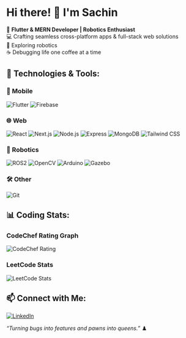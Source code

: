 # Hi there! 👋 I'm Sachin

🚀 **Flutter & MERN Developer | Robotics Enthusiast**  
💻 Crafting seamless cross-platform apps & full-stack web solutions  
🤖 Exploring robotics  
☕ Debugging life one coffee at a time  

## 🔧 Technologies & Tools:
### 📱 Mobile
![Flutter](https://img.shields.io/badge/Flutter-02569B?style=for-the-badge&logo=flutter&logoColor=white)
![Firebase](https://img.shields.io/badge/Firebase-FFCA28?style=for-the-badge&logo=firebase&logoColor=black)

### 🌐 Web
![React](https://img.shields.io/badge/React-20232A?style=for-the-badge&logo=react&logoColor=61DAFB)
![Next.js](https://img.shields.io/badge/Next.js-000000?style=for-the-badge&logo=nextdotjs&logoColor=white)
![Node.js](https://img.shields.io/badge/Node.js-339933?style=for-the-badge&logo=nodedotjs&logoColor=white)
![Express](https://img.shields.io/badge/Express-000000?style=for-the-badge&logo=express&logoColor=white)
![MongoDB](https://img.shields.io/badge/MongoDB-47A248?style=for-the-badge&logo=mongodb&logoColor=white)
![Tailwind CSS](https://img.shields.io/badge/Tailwind_CSS-38B2AC?style=for-the-badge&logo=tailwind-css&logoColor=white)

### 🤖 Robotics
![ROS2](https://img.shields.io/badge/ROS2-22314E?style=for-the-badge&logo=ros&logoColor=white)
![OpenCV](https://img.shields.io/badge/OpenCV-5C3EE8?style=for-the-badge&logo=opencv&logoColor=white)
![Arduino](https://img.shields.io/badge/Arduino-00979D?style=for-the-badge&logo=arduino&logoColor=white)
![Gazebo](https://img.shields.io/badge/Gazebo-9D3B28?style=for-the-badge&logo=gazebo&logoColor=white)

### 🛠 Other
![Git](https://img.shields.io/badge/Git-F05032?style=for-the-badge&logo=git&logoColor=white)

## 📊 Coding Stats:
### CodeChef Rating Graph
![CodeChef Rating](https://codechef-rating-api.vercel.app/sachin_014?theme=dark)

### LeetCode Stats
![LeetCode Stats](https://leetcard.jacoblin.cool/sachin_014?theme=dark&ext=contest)

## 📫 Connect with Me:
[![LinkedIn](https://img.shields.io/badge/LinkedIn-blue?style=for-the-badge&logo=linkedin)](https://www.linkedin.com/in/sachingarewal)  

_“Turning bugs into features and pawns into queens.”_ ♟️


<!--
**Sachin-003/Sachin-003** is a ✨ _special_ ✨ repository because its `README.md` (this file) appears on your GitHub profile.

Here are some ideas to get you started:

- 🔭 I’m currently working on ...
- 🌱 I’m currently learning ...
- 👯 I’m looking to collaborate on ...
- 🤔 I’m looking for help with ...
- 💬 Ask me about ...
- 📫 How to reach me: ...
- 😄 Pronouns: ...
- ⚡ Fun fact: ...
-->
